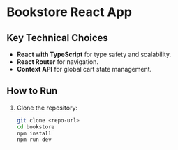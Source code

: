 # Bookstore React App

## Key Technical Choices

- **React with TypeScript** for type safety and scalability.
- **React Router** for navigation.
- **Context API** for global cart state management.

## How to Run

1. Clone the repository:

   ```bash
   git clone <repo-url>
   cd bookstore
   npm install
   npm run dev
   ```
